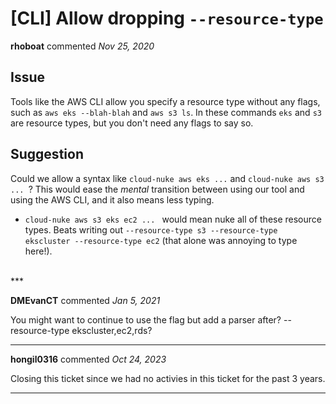 # [CLI] Allow dropping `--resource-type`

**rhoboat** commented *Nov 25, 2020*

Issue
-----
Tools like the AWS CLI allow you specify a resource type without any flags, such as `aws eks --blah-blah` and `aws s3 ls`. In these commands `eks` and `s3` are resource types, but you don't need any flags to say so.

Suggestion
-----------
Could we allow a syntax like `cloud-nuke aws eks ...` and `cloud-nuke aws s3 ... `? This would ease the _mental_ transition between using our tool and using the AWS CLI, and it also means less typing.

* `cloud-nuke aws s3 eks ec2 ... ` would mean nuke all of these resource types. Beats writing out `--resource-type s3 --resource-type ekscluster --resource-type ec2` (that alone was annoying to type here!).
<br />
***


**DMEvanCT** commented *Jan 5, 2021*

You might want to continue to use the flag but add a parser after? --resource-type ekscluster,ec2,rds?
***

**hongil0316** commented *Oct 24, 2023*

Closing this ticket since we had no activies in this ticket for the past 3 years. 
***

